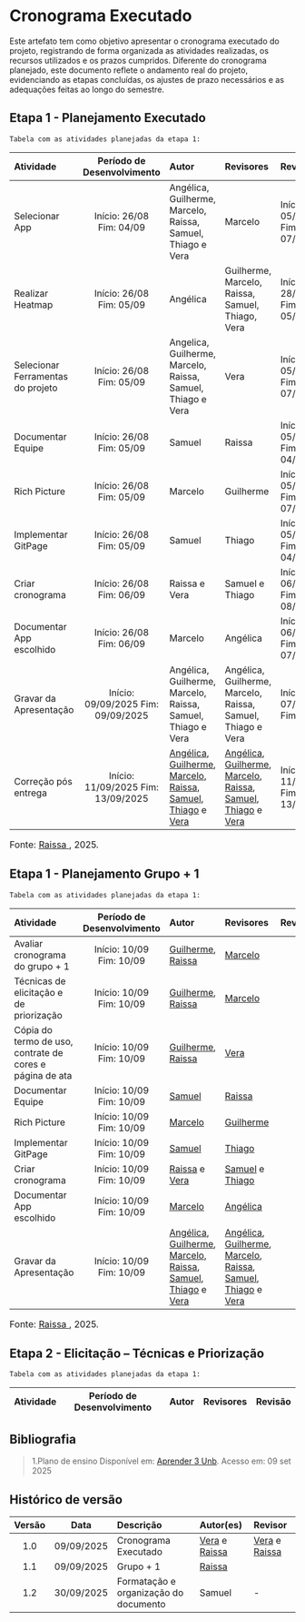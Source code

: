 # Cronograma Executado

Este artefato tem como objetivo apresentar o cronograma executado do projeto, registrando de forma organizada as atividades realizadas, os recursos utilizados e os prazos cumpridos. Diferente do cronograma planejado, este documento reflete o andamento real do projeto, evidenciando as etapas concluídas, os ajustes de prazo necessários e as adequações feitas ao longo do semestre.

## Etapa 1 - Planejamento Executado

    Tabela com as atividades planejadas da etapa 1:

| Atividade                         |     Período de Desenvolvimento     | Autor                                                                                                                                                                                                                                                                                                                  | Revisores                                                                                                                                                                                                                                                                                                              | Revisão                                |
| :-------------------------------- | :--------------------------------: | :--------------------------------------------------------------------------------------------------------------------------------------------------------------------------------------------------------------------------------------------------------------------------------------------------------------------- | :--------------------------------------------------------------------------------------------------------------------------------------------------------------------------------------------------------------------------------------------------------------------------------------------------------------------- | :------------------------------------- |
| Selecionar App                    |    Início: 26/08<br/>Fim: 04/09    | Angélica, Guilherme, Marcelo, Raissa, Samuel, Thiago e Vera                                                                                                                                                                                                                                                            | Marcelo                                                                                                                                                                                                                                                                                                                | Início: 05/09/2025<br/>Fim: 07/09/2025 |
| Realizar Heatmap                  |    Início: 26/08<br/>Fim: 05/09    | Angélica                                                                                                                                                                                                                                                                                                               | Guilherme, Marcelo, Raissa, Samuel, Thiago, Vera                                                                                                                                                                                                                                                                       | Início: 28/08/2025<br/>Fim: 05/09/2025 |
| Selecionar Ferramentas do projeto |   Início: 26/08 <br/>Fim: 05/09    | Angelica, Guilherme, Marcelo, Raissa, Samuel, Thiago e Vera                                                                                                                                                                                                                                                            | Vera                                                                                                                                                                                                                                                                                                                   | Início: 05/09/2025<br/>Fim: 07/09/2025 |
| Documentar Equipe                 |   Início: 26/08 <br/>Fim: 05/09    | Samuel                                                                                                                                                                                                                                                                                                                 | Raissa                                                                                                                                                                                                                                                                                                                 | Início: 05/09/2025<br/>Fim: 04/09/2025 |
| Rich Picture                      |   Início: 26/08 <br/>Fim: 05/09    | Marcelo                                                                                                                                                                                                                                                                                                                | Guilherme                                                                                                                                                                                                                                                                                                              | Início: 05/09/2025<br/>Fim: 07/09/2025 |
| Implementar GitPage               |   Início: 26/08 <br/>Fim: 05/09    | Samuel                                                                                                                                                                                                                                                                                                                 | Thiago                                                                                                                                                                                                                                                                                                                 | Início: 05/09/2025<br/>Fim: 04/09/2025 |
| Criar cronograma                  |   Início: 26/08 <br/>Fim: 06/09    | Raissa e Vera                                                                                                                                                                                                                                                                                                          | Samuel e Thiago                                                                                                                                                                                                                                                                                                        | Início: 06/09/2025<br/>Fim: 08/09/2025 |
| Documentar App escolhido          |   Início: 26/08 <br/>Fim: 06/09    | Marcelo                                                                                                                                                                                                                                                                                                                | Angélica                                                                                                                                                                                                                                                                                                               | Início: 06/09/2025<br/>Fim: 07/09/2025 |
| Gravar da Apresentação            | Início: 09/09/2025 Fim: 09/09/2025 | Angélica, Guilherme, Marcelo, Raissa, Samuel, Thiago e Vera                                                                                                                                                                                                                                                            | Angélica, Guilherme, Marcelo, Raissa, Samuel, Thiago e Vera                                                                                                                                                                                                                                                            | Início: 07/09<br/>Fim:08/09            |
| Correção pós entrega              | Início: 11/09/2025 Fim: 13/09/2025 | [Angélica](https:/github.com/angelicaccampos), [Guilherme](https:/github.com/GuilhermeOliveira1327), [Marcelo](https://github.com/MatielloAL), [Raissa](https://github.com/RaissaAndradeS), [Samuel](https://github.com/samuelncaetano), [Thiago](https:/github.com/Acciolyy) e [Vera](https://github.com/verabelucia) | [Angélica](https:/github.com/angelicaccampos), [Guilherme](https:/github.com/GuilhermeOliveira1327), [Marcelo](https://github.com/MatielloAL), [Raissa](https://github.com/RaissaAndradeS), [Samuel](https://github.com/samuelncaetano), [Thiago](https:/github.com/Acciolyy) e [Vera](https://github.com/verabelucia) | Início: 11/09/2025 Fim: 13/09/2025     |

<font size="3">Fonte: [Raissa ](https://github.com/RaissaAndradeS), 2025.</p></font>

## Etapa 1 - Planejamento Grupo + 1

    Tabela com as atividades planejadas da etapa 1:

| Atividade                                                |  Período de Desenvolvimento  | Autor                                                                                                                                                                                                                                                                                                                   | Revisores                                                                                                                                                                                                                                                                                                          | Revisão |
| :------------------------------------------------------- | :--------------------------: | :---------------------------------------------------------------------------------------------------------------------------------------------------------------------------------------------------------------------------------------------------------------------------------------------------------------------- | :----------------------------------------------------------------------------------------------------------------------------------------------------------------------------------------------------------------------------------------------------------------------------------------------------------------- | :-----: |
| Avaliar cronograma do grupo + 1                          | Início: 10/09<br/>Fim: 10/09 | [Guilherme](https:/github.com/GuilhermeOliveira1327), [Raissa](https://github.com/RaissaAndradeS)                                                                                                                                                                                                                       | [Marcelo](https:/github.com/MatielloAL)                                                                                                                                                                                                                                                                            |         |
| Técnicas de elicitação e de priorização                  | Início: 10/09<br/>Fim: 10/09 | [Guilherme](https:/github.com/GuilhermeOliveira1327), [Raissa](https://github.com/RaissaAndradeS)                                                                                                                                                                                                                       | [Marcelo](https:/github.com/MatielloAL)                                                                                                                                                                                                                                                                            |         |
| Cópia do termo de uso, contrate de cores e página de ata | Início: 10/09<br/>Fim: 10/09 | [Guilherme](https:/github.com/GuilhermeOliveira1327), [Raissa](https://github.com/RaissaAndradeS)                                                                                                                                                                                                                       | [Vera](https:/github.com/verabelucia)                                                                                                                                                                                                                                                                              |         |
| Documentar Equipe                                        | Início: 10/09<br/>Fim: 10/09 | [Samuel](https://github.com/samuelncaetano)                                                                                                                                                                                                                                                                             | [Raissa](https:/github.com/RaissaAndradeS)                                                                                                                                                                                                                                                                         |         |
| Rich Picture                                             | Início: 10/09<br/>Fim: 10/09 | [Marcelo](https://github.com/MatielloAL)                                                                                                                                                                                                                                                                                | [Guilherme](https:/github.com/GuilhermeOliveira1327)                                                                                                                                                                                                                                                               |         |
| Implementar GitPage                                      | Início: 10/09<br/>Fim: 10/09 | [Samuel](https://github.com/samuelncaetano)                                                                                                                                                                                                                                                                             | [Thiago](https:/github.com/Acciolyy)                                                                                                                                                                                                                                                                               |         |
| Criar cronograma                                         | Início: 10/09<br/>Fim: 10/09 | [Raissa](https://github.com/RaissaAndradeS) e [Vera](https://github.com/verabelucia)                                                                                                                                                                                                                                    | [Samuel](https:/github.com/samuelncaetano) e [Thiago](https:/github.com/Acciolyy)                                                                                                                                                                                                                                  |         |
| Documentar App escolhido                                 | Início: 10/09<br/>Fim: 10/09 | [Marcelo](https://github.com/MatielloAL)                                                                                                                                                                                                                                                                                | [Angélica](https:/github.com/angelicaccampos)                                                                                                                                                                                                                                                                      |         |
| Gravar da Apresentação                                   | Início: 10/09<br/>Fim: 10/09 | [Angélica](https:/github.com/angelicaccampos), [Guilherme](https:/github.com/GuilhermeOliveira1327), [Marcelo](https://github.com/MatielloAL), [Raissa](https://github.com/RaissaAndradeS), [Samuel](https://github.com/samuelncaetano), [Thiago](https://github.com/Acciolyy) e [Vera](https://github.com/verabelucia) | [Angélica](https:/github.com/angelicaccampos), [Guilherme](https:/github.com/GuilhermeOliveira1327), [Marcelo](https:/github.com/MatielloAL), [Raissa](https:/github.com/RaissaAndradeS), [Samuel](https:/github.com/samuelncaetano), [Thiago](https:/github.com/Acciolyy) e [Vera](https:/github.com/verabelucia) |         |

<font size="3">Fonte: [Raissa ](https://github.com/RaissaAndradeS), 2025.</p></font>

## Etapa 2 - Elicitação – Técnicas e Priorização

    Tabela com as atividades planejadas da etapa 1:

| Atividade | Período de Desenvolvimento | Autor | Revisores | Revisão |
| :-------- | :------------------------: | :---- | :-------- | :------ |

## Bibliografia

> 1.Plano de ensino Disponível em: [Aprender 3 Unb](https://aprender3.unb.br/pluginfile.php/3210494/mod_resource/content/66/FGA0313%20-%20T03%20Assinado.pdf). Acesso em: 09 set 2025

## Histórico de versão

| Versão | Data       | Descrição                             | Autor(es)                                                                            | Revisor                                                                              |
| :----: | ---------- | :------------------------------------ | :----------------------------------------------------------------------------------- | :----------------------------------------------------------------------------------- |
|  1.0   | 09/09/2025 | Cronograma Executado                  | [Vera](https://github.com/verabelucia) e [Raissa](https://github.com/RaissaAndradeS) | [Vera](https://github.com/verabelucia) e [Raissa](https://github.com/RaissaAndradeS) |
|  1.1   | 09/09/2025 | Grupo + 1                             | [Raissa](https://github.com/RaissaAndradeS)                                          |                                                                                      |
|  1.2   | 30/09/2025 | Formatação e organização do documento | Samuel                                                                               | -                                                                                    |

